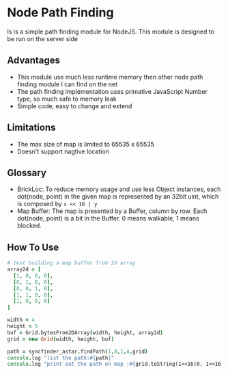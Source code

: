 # Node Path Finding

Is is a simple path finding module for NodeJS.
This module is designed to be run on the server side

## Advantages
- This module use much less runtime memory then other node path finding module I can find on the net
- The path finding implementation uses primative JavaScript Number type, so much safe to memory leak
- Simple code, easy to change and extend

## Limitations
- The max size of map is limited to 65535 x 65535
- Doesn't support nagtive location

## Glossary
- BrickLoc: To reduce memory usage and use less Object instances, each dot(node, point) in the given map is represented by an 32bit uint, which is composed by ` x << 16 | y `
- Map Buffer: The map is presented by a Buffer, column by row. Each dot(node, point) is a bit in the Buffer. 0 means walkable, 1 means blocked.

## How To Use

```coffee
# test building a map buffer from 2d array
array2d = [
  [1, 0, 0, 0],
  [0, 1, 0, 0],
  [0, 0, 1, 0],
  [1, 1, 0, 0],
  [1, 0, 0, 0]
]

width = 4
height = 5
buf = Grid.bytesFrom2DArray(width, height, array2d)
grid = new Grid(width, height, buf)

path = syncfinder_astar.findPath(1,0,1,4,grid)
console.log "list the path:#{path}"
console.log "print out the path on map :#{grid.toString(1<<16|0, 1<<16|4, path)}"
```





